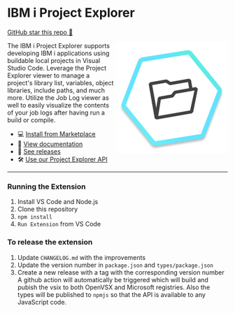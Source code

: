 # IBM i Project Explorer

[GitHub star this repo 🌟](https://github.com/IBM/vscode-ibmi-projectexplorer)

<img src="./icon.png" align="right" width="256" height="256">

The IBM i Project Explorer supports developing IBM i applications using buildable local projects in Visual Studio Code. Leverage the Project Explorer viewer to manage a project's library list, variables, object libraries, include paths, and much more. Utilize the Job Log viewer as well to easily visualize the contents of your job logs after having run a build or compile.

- 💻 [Install from Marketplace](https://marketplace.visualstudio.com/items?itemName=IBM.vscode-ibmi-projectexplorer)
- 📖 [View documentation](https://ibm.github.io/vscode-ibmi-projectexplorer) 
- 🔎 [See releases](https://github.com/IBM/vscode-ibmi-projectexplorer/releases)
- 🛠 [Use our Project Explorer API](https://ibm.github.io/vscode-ibmi-projectexplorer/#/pages/developing/api)

---

### Running the Extension

1. Install VS Code and Node.js
2. Clone this repository
3. `npm install`
4. `Run Extension` from VS Code

### To release the extension
1. Update `CHANGELOG.md` with the improvements
2. Update the version number in `package.json` and `types/package.json`
3. Create a new release with a tag with the corresponding version number
A github action will automatically be triggered which will build and pubish the vsix to 
both OpenVSX and Microsoft registries.  Also the types will be published to `npmjs` so that
the API is available to any JavaScript code.